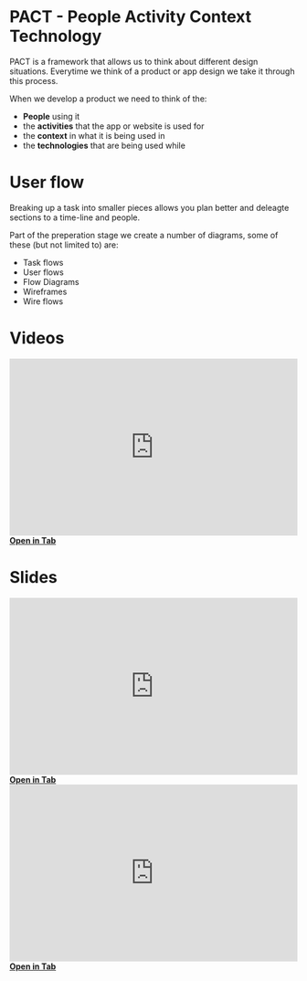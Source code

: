 # PACT - People Activity Context Technology

PACT is a framework that allows us to think about different design situations.
Everytime we think of a product or app design we take it through this process.

When we develop a product we need to think of the:
* **People** using it
* the **activities** that the app or website is used for
* the **context** in what it is being used in
* the **technologies** that are being used while 

# User flow 

Breaking up a task into smaller pieces allows you plan better and deleagte sections to a time-line and people.

Part of the preperation stage we create a number of diagrams, some of these (but not limited to) are:

* Task flows
* User flows
* Flow Diagrams
* Wireframes
* Wire flows

# Videos

<div class="row">
    <div class="col-sm-4">
        <iframe style="width: 100%; height: 310px;" src="https://www.youtube.com/embed/-MqBBvw6wBY" frameborder="0" allow="autoplay; encrypted-media" allowfullscreen></iframe><br>
        <strong><a href="https://www.youtube.com/embed/-MqBBvw6wBY" target="_blank">Open in Tab</a></strong>
    </div>
</div>

# Slides

<div class="row">
    <div class="col-sm-6">
        <iframe style="width: 100%; height: 310px;" src="https://docs.google.com/presentation/d/e/2PACX-1vQQwPv0PxEwvFQGuRE2h1DF_OaMBRgexa_--5Oz9UF_uPt62wEZf20JMN_xxZj0StPi-cCSDmjOZ7op/embed?start=false&loop=false" frameborder="0"  allowfullscreen="true" mozallowfullscreen="true" webkitallowfullscreen="true"></iframe><br>
        <strong><a href="https://docs.google.com/presentation/d/e/2PACX-1vQQwPv0PxEwvFQGuRE2h1DF_OaMBRgexa_--5Oz9UF_uPt62wEZf20JMN_xxZj0StPi-cCSDmjOZ7op/embed?start=false&loop=false" target="_blank">Open in Tab</a></strong>
    </div>
    <div class="col-sm-6">
        <iframe style="width: 100%; height: 310px;" src="https://docs.google.com/presentation/d/e/2PACX-1vRRxeNhcivJ472JIL9UYubEs7u4W6omMYXcM9-nqIShLp-k25yPkH7XNjsKv_oa2wHr21jHTyYuPPSU/embed?start=false&loop=false" frameborder="0"  allowfullscreen="true" mozallowfullscreen="true" webkitallowfullscreen="true"></iframe><br>
        <strong><a href="https://docs.google.com/presentation/d/e/2PACX-1vRRxeNhcivJ472JIL9UYubEs7u4W6omMYXcM9-nqIShLp-k25yPkH7XNjsKv_oa2wHr21jHTyYuPPSU/embed?start=false&loop=false" target="_blank">Open in Tab</a></strong>
    </div>
</div>